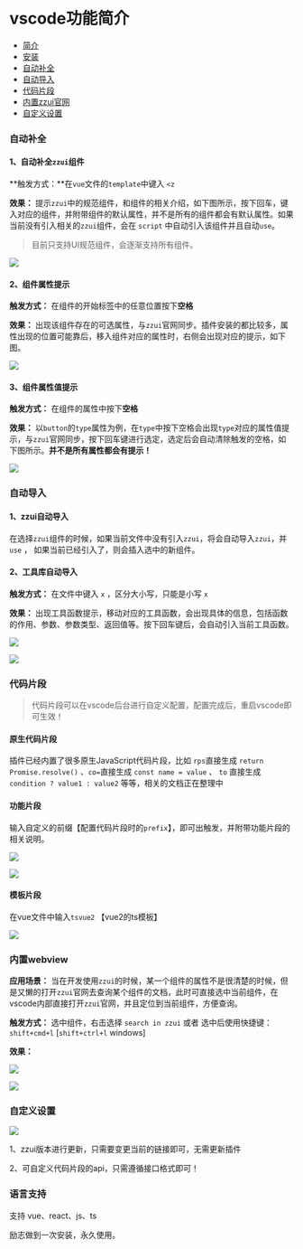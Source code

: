 # vscode功能简介

- [简介](./简介.md)
- [安装](./安装.md)
- [自动补全](./自动补全.md)
- [自动导入](./自动导入.md)
- [代码片段](./代码片段.md)
- [内置zzui官网](./zzui.md)
- [自定义设置](./自定义设置.md)


### 自动补全

#### 1、自动补全`zzui`组件

**触发方式：**在`vue`文件的`template`中键入 `<z` 

**效果：** 提示`zzui`中的规范组件，和组件的相关介绍，如下图所示，按下回车，键入对应的组件，并附带组件的默认属性，并不是所有的组件都会有默认属性。如果当前没有引入相关的`zzui`组件，会在 `script` 中自动引入该组件并且自动`use`。

> 目前只支持UI规范组件，会逐渐支持所有组件。

![](https://qn.huat.xyz/mac/20211011172909.png)

#### 2、组件属性提示

**触发方式：** 在组件的开始标签中的任意位置按下**空格**

**效果：** 出现该组件存在的可选属性，与`zzui`官网同步。插件安装的都比较多，属性出现的位置可能靠后，移入组件对应的属性时，右侧会出现对应的提示，如下图。

![](https://qn.huat.xyz/mac/20211011173034.png)

#### 3、组件属性值提示

**触发方式：** 在组件的属性中按下**空格**

**效果：** 以`button`的`type`属性为例，在`type`中按下空格会出现`type`对应的属性值提示，与`zzui`官网同步，按下回车键进行选定，选定后会自动清除触发的空格，如下图所示。**并不是所有属性都会有提示！**

![](https://qn.huat.xyz/mac/20211011173122.png)



### 自动导入

#### 1、zzui自动导入

在选择`zzui`组件的时候，如果当前文件中没有引入`zzui`，将会自动导入`zzui`，并`use` ， 如果当前已经引入了，则会插入选中的新组件。



#### 2、工具库自动导入

**触发方式：** 在文件中键入 `x` ，区分大小写，只能是小写 `x` 

**效果：** 出现工具函数提示，移动对应的工具函数，会出现具体的信息，包括函数的作用、参数、参数类型、返回值等。按下回车键后，会自动引入当前工具函数。



![](https://qn.huat.xyz/mac/20211011173223.png)

![](https://qn.huat.xyz/mac/20211011173308.png)



### 代码片段

> 代码片段可以在vscode后台进行自定义配置，配置完成后，重启vscode即可生效！

#### 原生代码片段

插件已经内置了很多原生JavaScript代码片段，比如 `rps`直接生成 `return Promise.resolve()` 、`co=`直接生成 `const name = value` 、 `to` 直接生成 `condition ? value1 : value2`  等等，相关的文档正在整理中



#### 功能片段

输入自定义的前缀【配置代码片段时的`prefix`】，即可出触发，并附带功能片段的相关说明。

![](https://qn.huat.xyz/mac/20211011173503.png)

![](https://qn.huat.xyz/mac/20211011173601.png)

#### 模板片段

在vue文件中输入`tsvue2` 【vue2的ts模板】

![](https://qn.huat.xyz/mac/20211011173731.png)



### 内置webview

**应用场景：** 当在开发使用`zzui`的时候，某一个组件的属性不是很清楚的时候，但是又懒的打开`zzui`官网去查询某个组件的文档，此时可直接选中当前组件，在vscode内部直接打开`zzui`官网，并且定位到当前组件，方便查询。

**触发方式：** 选中组件，右击选择 `search in zzui` 或者 选中后使用快捷键： `shift+cmd+l` [`shift+ctrl+l`  windows]

**效果：**

![](https://qn.huat.xyz/mac/20211011173849.png)

![](https://qn.huat.xyz/mac/20211011173933.png)



### 自定义设置

![](https://qn.huat.xyz/mac/20211011174108.png)

1、zzui版本进行更新，只需要变更当前的链接即可，无需更新插件

2、可自定义代码片段的api，只需遵循接口格式即可！

### 语言支持

支持 vue、react、js、ts



励志做到一次安装，永久使用。


